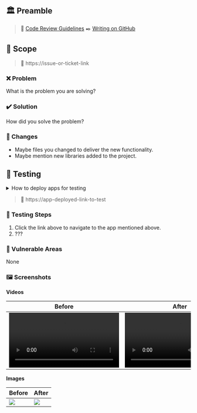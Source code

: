 <!-- Pull Request Template, see https://docs.github.com/en/communities/using-templates-to-encourage-useful-issues-and-pull-requests/creating-a-pull-request-template-for-your-repository -->

## 🏛️ Preamble

> 📖 [Code Review Guidelines](https://google.github.io/eng-practices/review/reviewer/standard.html)
> ✒️ [Writing on GitHub](https://docs.github.com/en/get-started/writing-on-github)

## 🔬 Scope

> 💠 https://issue-or-ticket-link

### ❌ Problem

What is the problem you are solving?

### ✔️ Solution

How did you solve the problem?

<!-- endregion Problem & Solution -->

### 🔀 Changes

- Maybe files you changed to deliver the new functionality.
- Maybe mention new libraries added to the project.

## 🧪 Testing

<details><summary>How to deploy apps for testing</summary>

1. Describe different steps to the deployment.
2. For example:
   > ℹ️ Select the appropriate branch to do the deployment.
3. `Happy` **deployment !!!**.

</details>

> 🚀 https://app-deployed-link-to-test

### 🚦 Testing Steps

1. Click the link above to navigate to the app mentioned above.
2. ???

### 🚧 Vulnerable Areas

None

### 🖼️ Screenshots

**Videos**

| Before|After|
|--------------------------------|------------------------------|
|<video src="https://github.video.link">|<video src="https://github.video.link">|



**Images**

| Before|After|
|--------------------------------|------------------------------|
|<img src="https://images.unsplash.com/photo-1516259762381-22954d7d3ad2?q=80&w=2089&auto=format&fit=crop&ixlib=rb-4.0.3&ixid=M3wxMjA3fDB8MHxwaG90by1wYWdlfHx8fGVufDB8fHx8fA%3D%3D">|<img src="https://images.unsplash.com/photo-1526374965328-7f61d4dc18c5?q=80&w=2070&auto=format&fit=crop&ixlib=rb-4.0.3&ixid=M3wxMjA3fDB8MHxwaG90by1wYWdlfHx8fGVufDB8fHx8fA%3D%3D">|
